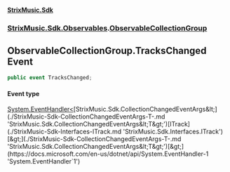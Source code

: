 #### [StrixMusic.Sdk](./index.md 'index')
### [StrixMusic.Sdk.Observables](./StrixMusic-Sdk-Observables.md 'StrixMusic.Sdk.Observables').[ObservableCollectionGroup](./StrixMusic-Sdk-Observables-ObservableCollectionGroup.md 'StrixMusic.Sdk.Observables.ObservableCollectionGroup')
## ObservableCollectionGroup.TracksChanged Event
```csharp
public event TracksChanged;
```
#### Event type
[System.EventHandler&lt;](https://docs.microsoft.com/en-us/dotnet/api/System.EventHandler-1 'System.EventHandler`1')[StrixMusic.Sdk.CollectionChangedEventArgs&lt;](./StrixMusic-Sdk-CollectionChangedEventArgs-T-.md 'StrixMusic.Sdk.CollectionChangedEventArgs&lt;T&gt;')[ITrack](./StrixMusic-Sdk-Interfaces-ITrack.md 'StrixMusic.Sdk.Interfaces.ITrack')[&gt;](./StrixMusic-Sdk-CollectionChangedEventArgs-T-.md 'StrixMusic.Sdk.CollectionChangedEventArgs&lt;T&gt;')[&gt;](https://docs.microsoft.com/en-us/dotnet/api/System.EventHandler-1 'System.EventHandler`1')
